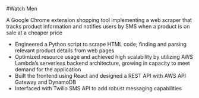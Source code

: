 #Watch Men 

A Google Chrome extension shopping tool implementing a web scraper that tracks product information and notifies users
by SMS when a product is on sale at a cheaper price

- Engineered a Python script to scrape HTML code; finding and parsing relevant product details from web pages
- Optimized resource usage and achieved high scalability by utilizing AWS Lambda’s serverless backend architecture, growing in capacity to meet demand for the application
- Built the frontend using React and designed a REST API with AWS API Gateway and DynamoDB
- Interfaced with Twilio SMS API to add robust messaging capabilities
